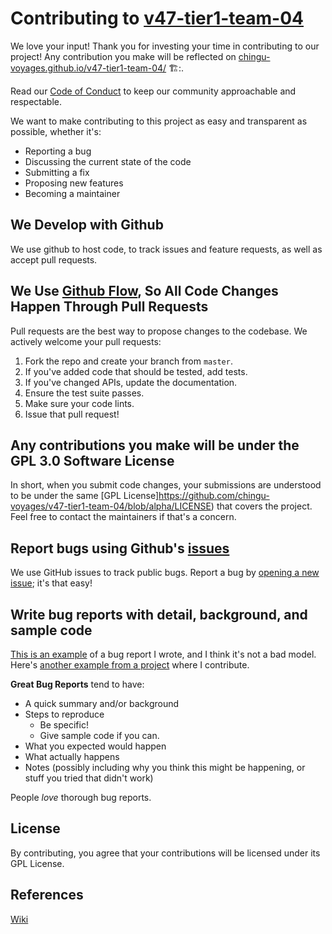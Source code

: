 # Contributing to [v47-tier1-team-04](https://github.com/chingu-voyages/v47-tier1-team-04)

We love your input! Thank you for investing your time in contributing to our project! Any contribution you make will be reflected on [chingu-voyages.github.io/v47-tier1-team-04/](https://chingu-voyages.github.io/v47-tier1-team-04/) 🏗️:.

Read our [Code of Conduct](./CODE_OF_CONDUCT.md) to keep our community approachable and respectable.

We want to make contributing to this project as easy and transparent as possible, whether it's:

- Reporting a bug
- Discussing the current state of the code
- Submitting a fix
- Proposing new features
- Becoming a maintainer

## We Develop with Github
We use github to host code, to track issues and feature requests, as well as accept pull requests.

## We Use [Github Flow](https://guides.github.com/introduction/flow/index.html), So All Code Changes Happen Through Pull Requests
Pull requests are the best way to propose changes to the codebase. We actively welcome your pull requests:

1. Fork the repo and create your branch from `master`.
2. If you've added code that should be tested, add tests.
3. If you've changed APIs, update the documentation.
4. Ensure the test suite passes.
5. Make sure your code lints.
6. Issue that pull request!

## Any contributions you make will be under the GPL 3.0 Software License
In short, when you submit code changes, your submissions are understood to be under the same [GPL License]https://github.com/chingu-voyages/v47-tier1-team-04/blob/alpha/LICENSE) that covers the project. Feel free to contact the maintainers if that's a concern.

## Report bugs using Github's [issues](https://github.com/briandk/transcriptase-atom/issues)
We use GitHub issues to track public bugs. Report a bug by [opening a new issue](https://github.com/briandk/transcriptase-atom/issues); it's that easy!

## Write bug reports with detail, background, and sample code
[This is an example](http://stackoverflow.com/q/12488905/180626) of a bug report I wrote, and I think it's not a bad model. Here's [another example from a project](https://github.com/briandk/transcriptase-atom/issues/14) where I contribute.

**Great Bug Reports** tend to have:

- A quick summary and/or background
- Steps to reproduce
  - Be specific!
  - Give sample code if you can.
- What you expected would happen
- What actually happens
- Notes (possibly including why you think this might be happening, or stuff you tried that didn't work)

People *love* thorough bug reports. 

## License
By contributing, you agree that your contributions will be licensed under its GPL License.

## References

[Wiki](https://github.com/chingu-voyages/v47-tier1-team-04/wiki)